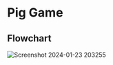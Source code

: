 # Pig Game

## Flowchart

![Screenshot 2024-01-23 203255](https://github.com/cyber-rush/Pig-Game/assets/66362774/3efe5aec-2be1-4fa9-9897-39230c831a24)
